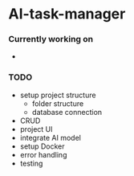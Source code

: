 # AI-task-manager

### Currently working on
* 

### TODO
* setup project structure
  * folder structure
  * database connection
* CRUD
* project UI
* integrate AI model
* setup Docker
* error handling
* testing
